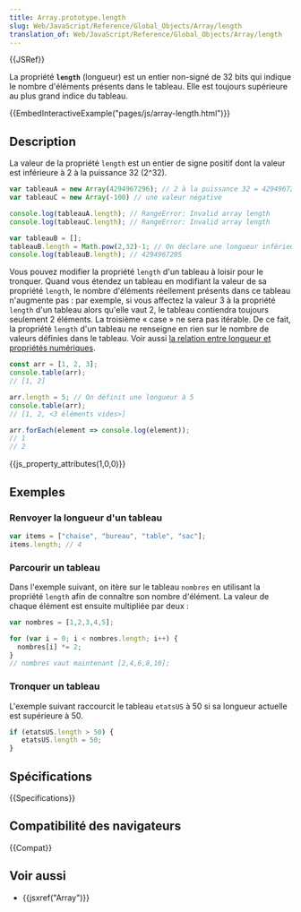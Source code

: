 ```yaml
---
title: Array.prototype.length
slug: Web/JavaScript/Reference/Global_Objects/Array/length
translation_of: Web/JavaScript/Reference/Global_Objects/Array/length
---
```


{{JSRef}}

La propriété **`length`** (longueur) est un entier non-signé de 32 bits qui indique le nombre d'éléments présents dans le tableau. Elle est toujours supérieure au plus grand indice du tableau.

{{EmbedInteractiveExample("pages/js/array-length.html")}}

## Description

La valeur de la propriété `length` est un entier de signe positif dont la valeur est inférieure à 2 à la puissance 32 (2^32).

```js
var tableauA = new Array(4294967296); // 2 à la puissance 32 = 4294967296
var tableauC = new Array(-100) // une valeur négative

console.log(tableauA.length); // RangeError: Invalid array length
console.log(tableauC.length); // RangeError: Invalid array length

var tableauB = [];
tableauB.length = Math.pow(2,32)-1; // On déclare une longueur inférieure à 2 puissance 32
console.log(tableauB.length); // 4294967295
```

Vous pouvez modifier la propriété `length` d'un tableau à loisir pour le tronquer. Quand vous étendez un tableau en modifiant la valeur de sa propriété `length`, le nombre d'éléments réellement présents dans ce tableau n'augmente pas : par exemple, si vous affectez la valeur 3 à la propriété `length` d'un tableau alors qu'elle vaut 2, le tableau contiendra toujours seulement 2 éléments. La troisième « case » ne sera pas itérable. De ce fait, la propriété `length` d'un tableau ne renseigne en rien sur le nombre de valeurs définies dans le tableau. Voir aussi [la relation entre longueur et propriétés numériques](/fr/docs/Web/JavaScript/Reference/Objets_globaux/Array#Relation_entre_length_et_les_propri.C3.A9t.C3.A9s_num.C3.A9riques).

```js
const arr = [1, 2, 3];
console.table(arr);
// [1, 2]

arr.length = 5; // On définit une longueur à 5
console.table(arr);
// [1, 2, <3 éléments vides>]

arr.forEach(element => console.log(element));
// 1
// 2
```

{{js_property_attributes(1,0,0)}}

## Exemples

### Renvoyer la longueur d'un tableau

```js
var items = ["chaise", "bureau", "table", "sac"];
items.length; // 4
```

### Parcourir un tableau

Dans l'exemple suivant, on itère sur le tableau `nombres` en utilisant la propriété `length` afin de connaître son nombre d'élément. La valeur de chaque élément est ensuite multipliée par deux :

```js
var nombres = [1,2,3,4,5];

for (var i = 0; i < nombres.length; i++) {
  nombres[i] *= 2;
}
// nombres vaut maintenant [2,4,6,8,10];
```

### Tronquer un tableau

L'exemple suivant raccourcit le tableau `etatsUS` à 50 si sa longueur actuelle est supérieure à 50.

```js
if (etatsUS.length > 50) {
   etatsUS.length = 50;
}
```

## Spécifications

{{Specifications}}

## Compatibilité des navigateurs

{{Compat}}

## Voir aussi

- {{jsxref("Array")}}
